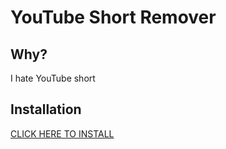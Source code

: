 YouTube Short Remover
====================
## Why?
I hate YouTube short

## Installation
[CLICK HERE TO INSTALL](https://github.com/CHooverShrimp/TamperMonkey_Userscripts/raw/refs/heads/main/4chan%20background/4chanBackground.user.js)
